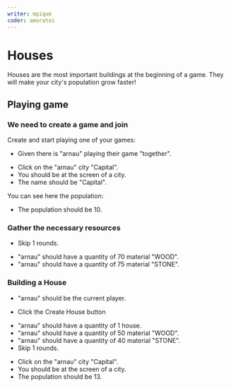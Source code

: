 ```yaml
---
writer: mpique
coder: amoratoi
---
```

# Houses

Houses are the most important buildings at the beginning of a game. They will make your city's population grow faster!

## Playing game

### We need to create a game and join

Create and start playing one of your games:

 * Given there is "arnau" playing their game "together".
 <!-- SNAPSHOT status=200 -->  
 * Click on the "arnau" city "Capital".
 * You should be at the screen of a city.
 * The name should be "Capital".
 
You can see here the population:

 * The population should be 10.

### Gather the necessary resources
 * Skip 1 rounds.
 <!-- SNAPSHOT status=200 --> 
 * "arnau" should have a quantity of 70 material "WOOD".
 * "arnau" should have a quantity of 75 material "STONE".

### Building a House
 * "arnau" should be the current player.

 * Click the Create House button
 <!-- SNAPSHOT status=200 --> 
 * "arnau" should have a quantity of 1 house.
 * "arnau" should have a quantity of 50 material "WOOD".
 * "arnau" should have a quantity of 40 material "STONE".
 * Skip 1 rounds.
 <!-- SNAPSHOT status=200 --> 
 * Click on the "arnau" city "Capital".
 * You should be at the screen of a city.
 * The population should be 13.
